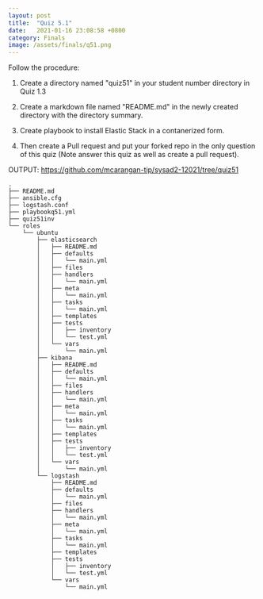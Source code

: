 ```yaml
---
layout: post
title:  "Quiz 5.1"
date:   2021-01-16 23:08:58 +0800
category: Finals
image: /assets/finals/q51.png
---
```

Follow the procedure:

1. Create a directory named "quiz51" in your student number directory in Quiz 1.3

2. Create a markdown file named "README.md" in the newly created directory with the directory summary.

3. Create playbook to install Elastic Stack in a contanerized form.

4. Then create a Pull request and put your forked repo in the only question of this quiz (Note answer this quiz as well as create a pull request).

OUTPUT: https://github.com/mcarangan-tip/sysad2-12021/tree/quiz51

```
.
├── README.md
├── ansible.cfg
├── logstash.conf
├── playbookq51.yml
├── quiz51inv
└── roles
    └── ubuntu
        ├── elasticsearch
        │   ├── README.md
        │   ├── defaults
        │   │   └── main.yml
        │   ├── files
        │   ├── handlers
        │   │   └── main.yml
        │   ├── meta
        │   │   └── main.yml
        │   ├── tasks
        │   │   └── main.yml
        │   ├── templates
        │   ├── tests
        │   │   ├── inventory
        │   │   └── test.yml
        │   └── vars
        │       └── main.yml
        ├── kibana
        │   ├── README.md
        │   ├── defaults
        │   │   └── main.yml
        │   ├── files
        │   ├── handlers
        │   │   └── main.yml
        │   ├── meta
        │   │   └── main.yml
        │   ├── tasks
        │   │   └── main.yml
        │   ├── templates
        │   ├── tests
        │   │   ├── inventory
        │   │   └── test.yml
        │   └── vars
        │       └── main.yml
        └── logstash
            ├── README.md
            ├── defaults
            │   └── main.yml
            ├── files
            ├── handlers
            │   └── main.yml
            ├── meta
            │   └── main.yml
            ├── tasks
            │   └── main.yml
            ├── templates
            ├── tests
            │   ├── inventory
            │   └── test.yml
            └── vars
                └── main.yml
```